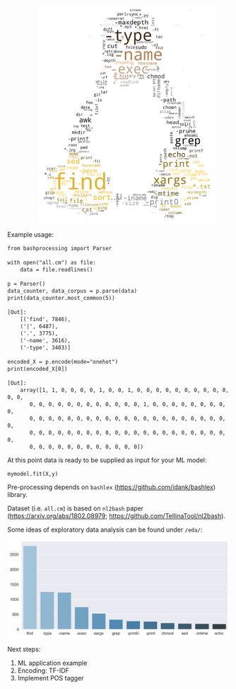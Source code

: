&nbsp;&nbsp;&nbsp;&nbsp;&nbsp;&nbsp;&nbsp;&nbsp;&nbsp;&nbsp;&nbsp;&nbsp;&nbsp;&nbsp;&nbsp;&nbsp;&nbsp;&nbsp;<img src="img/Tux_wordcloud.png" alt="WordCloud of most common elements" width="400"/>

Example usage:
```
from bashprocessing import Parser

with open("all.cm") as file:
    data = file.readlines()

p = Parser()
data_counter, data_corpus = p.parse(data)
print(data_counter.most_common(5))

[Out]:
    [('find', 7846),
    ('|', 6487),
    ('.', 3775),
    ('-name', 3616),
    ('-type', 3403)]

encoded_X = p.encode(mode="onehot")
print(encoded_X[0])

[Out]:
    array([1, 1, 0, 0, 0, 0, 1, 0, 0, 1, 0, 0, 0, 0, 0, 0, 0, 0, 0, 0, 0, 0,
       0, 0, 0, 0, 0, 0, 0, 0, 0, 0, 0, 0, 1, 0, 0, 0, 0, 0, 0, 0, 0, 0,
       0, 0, 0, 0, 0, 0, 0, 0, 0, 0, 0, 0, 0, 0, 0, 0, 0, 0, 0, 0, 0, 0,
       0, 0, 0, 0, 0, 0, 0, 0, 0, 0, 0, 0, 0, 0, 0, 0, 0, 0, 0, 0, 0, 0,
       0, 0, 0, 0, 0, 0, 0, 0, 0, 0, 0, 0])
```

At this point data is ready to be supplied as input for your ML model:
```
mymodel.fit(X,y)
```

Pre-processing depends on `bashlex` (https://github.com/idank/bashlex) library.  
  
Dataset (i.e. `all.cm`) is based on `nl2bash` paper (https://arxiv.org/abs/1802.08979; https://github.com/TellinaTool/nl2bash).  

Some ideas of exploratory data analysis can be found under `/eda/`:

<img src="img/absolute_element_counts.png" alt="Absolute Element Counts" width="600">


Next steps:
1. ML application example
2. Encoding: TF-IDF
3. Implement POS tagger
